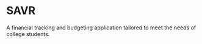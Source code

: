# SAVR
A financial tracking and budgeting application tailored to meet the needs of college students.
